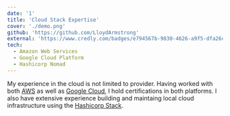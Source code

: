 ```yaml
---
date: '1'
title: 'Cloud Stack Expertise'
cover: './demo.png'
github: 'https://github.com/LloydArmstrong'
external: 'https://www.credly.com/badges/e794567b-9830-4626-a9f5-dfa26cd948ad'
tech:
  - Amazon Web Services
  - Google Cloud Platform
  - Hashicorp Nomad
---
```


My experience in the cloud is not limited to provider. Having worked with both [AWS](https://aws.amazon.com/) as well as [Google Cloud](https://cloud.google.com/?hl=enas), I hold certifications in both platforms. I also have extensive experience building and maintaing local cloud infrastructure using the [Hashicorp Stack](https://www.hashicorp.com/).
